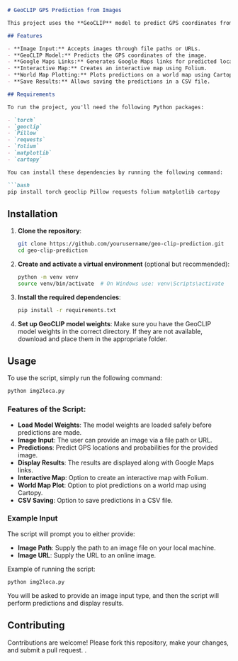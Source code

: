 ```markdown
# GeoCLIP GPS Prediction from Images

This project uses the **GeoCLIP** model to predict GPS coordinates from images. It supports image input via file paths or URLs, generates GPS predictions, displays Google Maps links, and creates interactive maps or world maps. The results can be saved to a CSV file for further use.

## Features

- **Image Input:** Accepts images through file paths or URLs.
- **GeoCLIP Model:** Predicts the GPS coordinates of the image.
- **Google Maps Links:** Generates Google Maps links for predicted locations.
- **Interactive Map:** Creates an interactive map using Folium.
- **World Map Plotting:** Plots predictions on a world map using Cartopy.
- **Save Results:** Allows saving the predictions in a CSV file.

## Requirements

To run the project, you'll need the following Python packages:

- `torch`
- `geoclip`
- `Pillow`
- `requests`
- `folium`
- `matplotlib`
- `cartopy`

You can install these dependencies by running the following command:

```bash
pip install torch geoclip Pillow requests folium matplotlib cartopy
```

## Installation

1. **Clone the repository**:

   ```bash
   git clone https://github.com/yourusername/geo-clip-prediction.git
   cd geo-clip-prediction
   ```

2. **Create and activate a virtual environment** (optional but recommended):

   ```bash
   python -m venv venv
   source venv/bin/activate  # On Windows use: venv\Scripts\activate
   ```

3. **Install the required dependencies**:

   ```bash
   pip install -r requirements.txt
   ```

4. **Set up GeoCLIP model weights**:
   Make sure you have the GeoCLIP model weights in the correct directory. If they are not available, download and place them in the appropriate folder.

## Usage

To use the script, simply run the following command:

```bash
python img2loca.py
```

### Features of the Script:

- **Load Model Weights**: The model weights are loaded safely before predictions are made.
- **Image Input**: The user can provide an image via a file path or URL.
- **Predictions**: Predict GPS locations and probabilities for the provided image.
- **Display Results**: The results are displayed along with Google Maps links.
- **Interactive Map**: Option to create an interactive map with Folium.
- **World Map Plot**: Option to plot predictions on a world map using Cartopy.
- **CSV Saving**: Option to save predictions in a CSV file.

### Example Input

The script will prompt you to either provide:

- **Image Path**: Supply the path to an image file on your local machine.
- **Image URL**: Supply the URL to an online image.

Example of running the script:

```bash
python img2loca.py
```

You will be asked to provide an image input type, and then the script will perform predictions and display results.

## Contributing

Contributions are welcome! Please fork this repository, make your changes, and submit a pull request.
.
```


